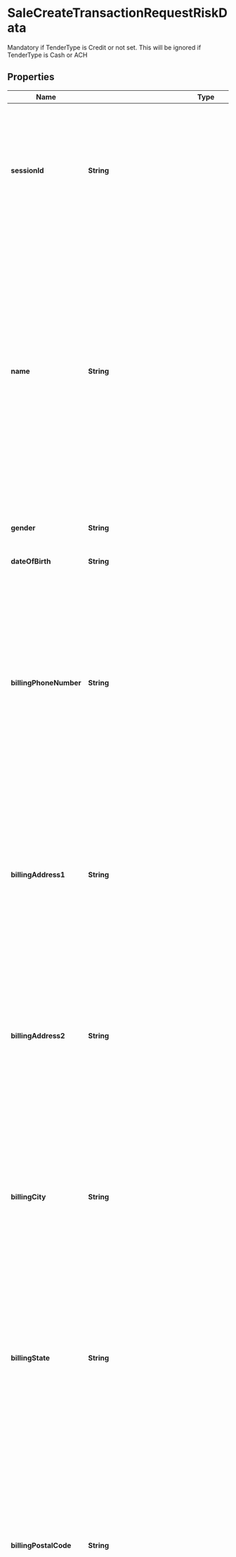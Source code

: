 

# SaleCreateTransactionRequestRiskData

Mandatory if TenderType is Credit or not set. This will be ignored if TenderType is Cash or ACH

## Properties

| Name | Type | Description | Notes |
|------------ | ------------- | ------------- | -------------|
|**sessionId** | **String** | If you are using Kount&#39;s Device Data Collector, this would be the SessionId from that particular session. Do not include this property if not using Kount&#39;s Device Data Collector. |  [optional] |
|**name** | **String** | This is the name of the individual making the purchase i.e. cardholder who may or may not also be the customer. This value is submitted in multiple integration points for different purposes. This value/object is specific to fraud mitigation. Note: for airline ticket purchases this value may or may not be the same as the passenger. Max Length &#x3D; 64 |  [optional] |
|**gender** | **String** | Cardholder gender. \&quot;M\&quot; or \&quot;F\&quot;. |  [optional] |
|**dateOfBirth** | **String** | Cardholder date of birth |  [optional] |
|**billingPhoneNumber** | **String** | Phone number associated with cardholder making purchase. Cardholder billing phone number. More specifically, can be used for rule creation or additional identity validation using the White Pages Pro add on option.  Phone number up to 15 characters. Numbers and plus sign (+) allowed only. |  [optional] |
|**billingAddress1** | **String** | Cardholder billing address 1. This value is used in risk analysis and decisioning. More specifically, can be used for rule creation or additional identity validation using the White Pages Pro add on option. |  [optional] |
|**billingAddress2** | **String** | Cardholder billing address 2. This value is used in risk analysis and decisioning. More specifically, can be used for rule creation or additional identity validation using the White Pages Pro add on option. |  [optional] |
|**billingCity** | **String** | Cardholder billing city. This value is used in risk analysis and decisioning. More specifically, can be used for rule creation or additional identity validation using the White Pages Pro add on option. |  [optional] |
|**billingState** | **String** | Cardholder billing state. This value is used in risk analysis and decisioning. More specifically, can be used for rule creation or additional identity validation using the White Pages Pro add on option. |  [optional] |
|**billingPostalCode** | **String** | Cardholder billing postal code. This value is used in risk analysis and decisioning. More specifically, can be used for rule creation or additional identity validation using the White Pages Pro add on option. Max Length &#x3D; 15. Alphanumerics and \&quot;-\&quot; allowed. |  [optional] |
|**billingCountryCode** | **String** | Cardholder billing country code. This value is used in risk analysis and decisioning. More specifically, can be used for rule creation or additional identity validation using the White Pages Pro add on option.  Length &#x3D; 2. |  [optional] |
|**email** | **String** | Cardholder&#39;s valid email address. This value is used in risk analysis and decisioning. More specifically, can be used for rule creation or additional identity validation using the White Pages Pro add on option. |  [optional] |
|**productType** | **String** | Generalized description of the item added passed as plain text. This could be flight, tour, hotel, etc. (This is part of shopping cart information in Kount Console). Each transaction submitted for risk analysis and decisioning must be submitted with one shopping cart item. |  [optional] |
|**productDescription** | **String** | Attribute for a specific description of the item being purchased i.e. airline ticket. This information is general shopping cart information that describes the type of item being purchased. ConnexPay suggests clients submitted a high level description such as Flight, Hotel, Car Rental, etc... and leverage custom parameters to submit more detailed information that can be used for rule creation and transaction decisioning. |  [optional] |
|**productItem** | **String** | Typically the SKU for an item passed as plain text. This information is general shopping cart information to provide secondary detail to the ProductDesc above. ConnexPay suggests clients submit a high level description such as One Way, Round Trip, Seven Nights, etc...and several customer parameters to submit more detailed information that can be used for rule creation and transaction decisioning.  Field is required by Kount therefore some value must be submitted. Alphanumeric. |  [optional] |
|**productQuantity** | **Integer** | Quantity of the item being purchased in the shopping cart. This is just a general quantity field. |  [optional] |
|**productPrice** | **Integer** | Price per unit item, displayed in lowest currency factor - expressed in cents. Example: 42400 (which is $424.00). |  [optional] |
|**orderNumber** | **String** | Transaction ID within client environment associated with the order. The value is searchable and reportable in the Kount portal. This value may be sent in multiple instances of the integration for multiple purposes. Customers in the travel space often send the Record Locator/PNR in this field.  The maximum length is 32 alpha-numeric characters and allows dashes ( - ). |  [optional] |
|**sellerId** | **String** | Transaction ID within client environment associated with the customer. This value acts as a secondary identifier in conjunction with OrderNumber. The value is searchable and reportable in the Kount portal. This value may be sent in multiple times within the integration for multiple purposes.  The maximum length is 32 characters. |  [optional] |
|**flightData** | [**SaleCreateTransactionRequestRiskDataFlightData**](SaleCreateTransactionRequestRiskDataFlightData.md) |  |  [optional] |
|**flightPassengers** | [**List&lt;SaleCreateTransactionRequestRiskDataFlightPassengersInner&gt;**](SaleCreateTransactionRequestRiskDataFlightPassengersInner.md) |  |  [optional] |
|**customParameters** | **Object** | Custom Parameters. Array. |  [optional] |



